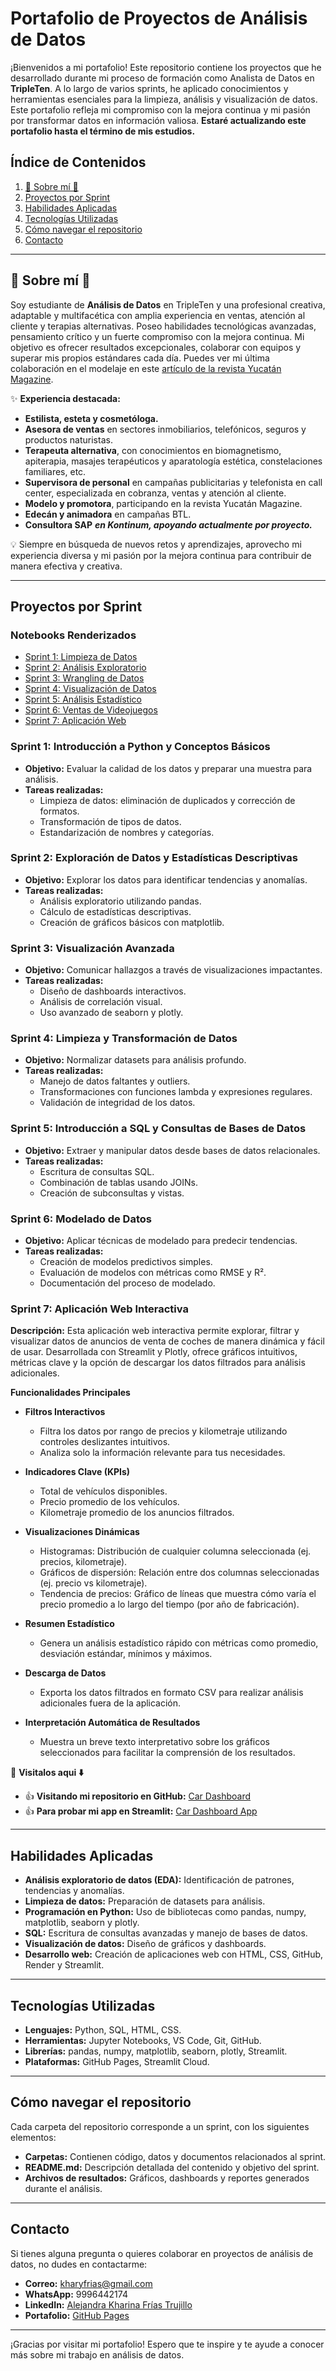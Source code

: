 # Portafolio de Proyectos de Análisis de Datos

¡Bienvenidos a mi portafolio! Este repositorio contiene los proyectos que he desarrollado durante mi proceso de formación como Analista de Datos en **TripleTen**. A lo largo de varios sprints, he aplicado conocimientos y herramientas esenciales para la limpieza, análisis y visualización de datos. Este portafolio refleja mi compromiso con la mejora continua y mi pasión por transformar datos en información valiosa. **Estaré actualizando este portafolio hasta el término de mis estudios.**

## Índice de Contenidos

1. [🌟 Sobre mí 🌟](#sobre-mí)
2. [Proyectos por Sprint](#proyectos-por-sprint)
3. [Habilidades Aplicadas](#habilidades-aplicadas)
4. [Tecnologías Utilizadas](#tecnologías-utilizadas)
5. [Cómo navegar el repositorio](#cómo-navegar-el-repositorio)
6. [Contacto](#contacto)

---

## 🌟 Sobre mí 🌟

Soy estudiante de **Análisis de Datos** en TripleTen y una profesional creativa, adaptable y multifacética con amplia experiencia en ventas, atención al cliente y terapias alternativas. Poseo habilidades tecnológicas avanzadas, pensamiento crítico y un fuerte compromiso con la mejora continua. Mi objetivo es ofrecer resultados excepcionales, colaborar con equipos y superar mis propios estándares cada día. Puedes ver mi última colaboración en el modelaje en este [artículo de la revista Yucatán Magazine](https://yucatanmagazine.com/marcelo-chic-spring-2025-collection/).

✨ **Experiencia destacada:**

- **Estilista, esteta y cosmetóloga.**
- **Asesora de ventas** en sectores inmobiliarios, telefónicos, seguros y productos naturistas.
- **Terapeuta alternativa**, con conocimientos en biomagnetismo, apiterapia, masajes terapéuticos y aparatología estética, constelaciones familiares, etc.
- **Supervisora de personal** en campañas publicitarias y telefonista en call center, especializada en cobranza, ventas y atención al cliente.
- **Modelo y promotora**, participando en la revista Yucatán Magazine.
- **Edecán y animadora** en campañas BTL.
- **Consultora SAP** ***en Kontinum, apoyando actualmente por proyecto.***

💡 Siempre en búsqueda de nuevos retos y aprendizajes, aprovecho mi experiencia diversa y mi pasión por la mejora continua para contribuir de manera efectiva y creativa.

---

## Proyectos por Sprint

### **Notebooks Renderizados**

- [Sprint 1: Limpieza de Datos](https://nbviewer.org/github/AlejandraKharina/portafolio_alejandra_frias.io/blob/main/sprint1_cleaning/data_cleaning_sprint1.ipynb)
- [Sprint 2: Análisis Exploratorio](https://nbviewer.org/github/AlejandraKharina/portafolio_alejandra_frias.io/blob/main/sprint2_exploratory/eda_sprint2.ipynb)
- [Sprint 3: Wrangling de Datos](https://nbviewer.org/github/AlejandraKharina/portafolio_alejandra_frias.io/blob/main/sprint3_data_wrangling/wrangling_sprint3.ipynb)
- [Sprint 4: Visualización de Datos](https://nbviewer.org/github/AlejandraKharina/portafolio_alejandra_frias.io/blob/main/sprint4_visualization/instacart_visualization_sprint4.ipynb)
- [Sprint 5: Análisis Estadístico](https://nbviewer.org/github/AlejandraKharina/portafolio_alejandra_frias.io/blob/main/sprint5_statistical/statistical_analysis_sprint5.ipynb)
- [Sprint 6: Ventas de Videojuegos](https://nbviewer.org/github/AlejandraKharina/portafolio_alejandra_frias.io/blob/main/sprint6_video_games_sales/video_games_sales_analysis_sprint6.ipynb)
- [Sprint 7: Aplicación Web](https://github.com/AlejandraKharina/car-dashboard.git)

### **Sprint 1: Introducción a Python y Conceptos Básicos**
- **Objetivo:** Evaluar la calidad de los datos y preparar una muestra para análisis.
- **Tareas realizadas:**
  - Limpieza de datos: eliminación de duplicados y corrección de formatos.
  - Transformación de tipos de datos.
  - Estandarización de nombres y categorías.

### **Sprint 2: Exploración de Datos y Estadísticas Descriptivas**
- **Objetivo:** Explorar los datos para identificar tendencias y anomalías.
- **Tareas realizadas:**
  - Análisis exploratorio utilizando pandas.
  - Cálculo de estadísticas descriptivas.
  - Creación de gráficos básicos con matplotlib.

### **Sprint 3: Visualización Avanzada**
- **Objetivo:** Comunicar hallazgos a través de visualizaciones impactantes.
- **Tareas realizadas:**
  - Diseño de dashboards interactivos.
  - Análisis de correlación visual.
  - Uso avanzado de seaborn y plotly.

### **Sprint 4: Limpieza y Transformación de Datos**
- **Objetivo:** Normalizar datasets para análisis profundo.
- **Tareas realizadas:**
  - Manejo de datos faltantes y outliers.
  - Transformaciones con funciones lambda y expresiones regulares.
  - Validación de integridad de los datos.

### **Sprint 5: Introducción a SQL y Consultas de Bases de Datos**
- **Objetivo:** Extraer y manipular datos desde bases de datos relacionales.
- **Tareas realizadas:**
  - Escritura de consultas SQL.
  - Combinación de tablas usando JOINs.
  - Creación de subconsultas y vistas.

### **Sprint 6: Modelado de Datos**
- **Objetivo:** Aplicar técnicas de modelado para predecir tendencias.
- **Tareas realizadas:**
  - Creación de modelos predictivos simples.
  - Evaluación de modelos con métricas como RMSE y R².
  - Documentación del proceso de modelado.

### **Sprint 7: Aplicación Web Interactiva**

**Descripción:**
Esta aplicación web interactiva permite explorar, filtrar y visualizar datos de anuncios de venta de coches de manera dinámica y fácil de usar. Desarrollada con Streamlit y Plotly, ofrece gráficos intuitivos, métricas clave y la opción de descargar los datos filtrados para análisis adicionales.

**Funcionalidades Principales**

- **Filtros Interactivos**
  - Filtra los datos por rango de precios y kilometraje utilizando controles deslizantes intuitivos.
  - Analiza solo la información relevante para tus necesidades.

- **Indicadores Clave (KPIs)**
  - Total de vehículos disponibles.
  - Precio promedio de los vehículos.
  - Kilometraje promedio de los anuncios filtrados.

- **Visualizaciones Dinámicas**
  - Histogramas: Distribución de cualquier columna seleccionada (ej. precios, kilometraje).
  - Gráficos de dispersión: Relación entre dos columnas seleccionadas (ej. precio vs kilometraje).
  - Tendencia de precios: Gráfico de líneas que muestra cómo varía el precio promedio a lo largo del tiempo (por año de fabricación).

- **Resumen Estadístico**
  - Genera un análisis estadístico rápido con métricas como promedio, desviación estándar, mínimos y máximos.

- **Descarga de Datos**
  - Exporta los datos filtrados en formato CSV para realizar análisis adicionales fuera de la aplicación.

- **Interpretación Automática de Resultados**
  - Muestra un breve texto interpretativo sobre los gráficos seleccionados para facilitar la comprensión de los resultados.

🔗 **Visitalos aqui ⬇️**
- 👍 **Visitando mi repositorio en GitHub:** [Car Dashboard](https://github.com/AlejandraKharina/car-dashboard.git)
- 👍 **Para probar mi app en Streamlit:** [Car Dashboard App](https://car-dashboard-os1l.onrender.com/)

---

## Habilidades Aplicadas

- **Análisis exploratorio de datos (EDA):** Identificación de patrones, tendencias y anomalías.
- **Limpieza de datos:** Preparación de datasets para análisis.
- **Programación en Python:** Uso de bibliotecas como pandas, numpy, matplotlib, seaborn y plotly.
- **SQL:** Escritura de consultas avanzadas y manejo de bases de datos.
- **Visualización de datos:** Diseño de gráficos y dashboards.
- **Desarrollo web:** Creación de aplicaciones web con HTML, CSS, GitHub, Render y Streamlit.

---

## Tecnologías Utilizadas

- **Lenguajes:** Python, SQL, HTML, CSS.
- **Herramientas:** Jupyter Notebooks, VS Code, Git, GitHub.
- **Librerías:** pandas, numpy, matplotlib, seaborn, plotly, Streamlit.
- **Plataformas:** GitHub Pages, Streamlit Cloud.

---

## Cómo navegar el repositorio

Cada carpeta del repositorio corresponde a un sprint, con los siguientes elementos:

- **Carpetas:** Contienen código, datos y documentos relacionados al sprint.
- **README.md:** Descripción detallada del contenido y objetivo del sprint.
- **Archivos de resultados:** Gráficos, dashboards y reportes generados durante el análisis.

---

## Contacto

Si tienes alguna pregunta o quieres colaborar en proyectos de análisis de datos, no dudes en contactarme:

- **Correo:** kharyfrias@gmail.com  
- **WhatsApp:** 9996442174  
- **LinkedIn:** [Alejandra Kharina Frías Trujillo](https://www.linkedin.com/in/alejandra-kharina-fr%C3%ADas-trujillo-ba40a02ba?lipi=urn%3Ali%3Apage%3Ad_flagship3_profile_view_base_contact_details%3BEzEUUdqBSQ2GCVpHU2Djfg%3D%3D)  
- **Portafolio:** [GitHub Pages](https://alejandrakharina.github.io/portafolio_alejandra_frias.io/)

---

¡Gracias por visitar mi portafolio! Espero que te inspire y te ayude a conocer más sobre mi trabajo en análisis de datos.


